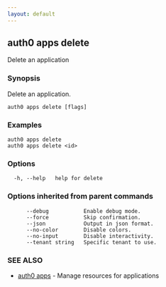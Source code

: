 ```yaml
---
layout: default
---
```

## auth0 apps delete

Delete an application

### Synopsis

Delete an application.

```
auth0 apps delete [flags]
```

### Examples

```
auth0 apps delete 
auth0 apps delete <id>
```

### Options

```
  -h, --help   help for delete
```

### Options inherited from parent commands

```
      --debug           Enable debug mode.
      --force           Skip confirmation.
      --json            Output in json format.
      --no-color        Disable colors.
      --no-input        Disable interactivity.
      --tenant string   Specific tenant to use.
```

### SEE ALSO

* [auth0 apps](auth0_apps.md)	 - Manage resources for applications

